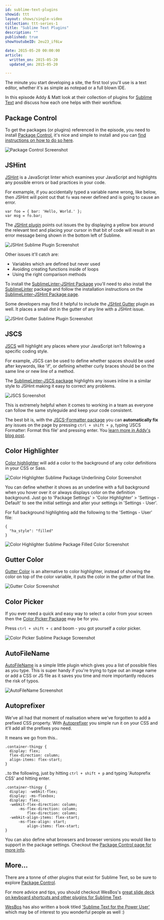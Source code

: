 ```yaml
---
id: sublime-text-plugins
showid: ttt
layout: shows/single-video
collection: ttt-series-1
title: "Sublime Text Plugins"
description: ""
published: true
showYoutubeID: 2eu23_if6Lw

date: 2015-05-20 00:00:00
article:
  written_on: 2015-05-20
  updated_on: 2015-05-20

---
```


The minute you start developing a site, the first tool you'll use
is a text editor, whether it's as simple as notepad or a full blown
IDE.

In this episode Addy & Matt look at their collection of plugins
for [Sublime Text](http://www.sublimetext.com/) and discuss how
each one helps with their workflow.

## Package Control

To get the packages (or plugins) referenced in the episode, you need to
install [Package Control](https://packagecontrol.io/), it's nice and simple
to install and you can [find
instructions on how to do so here](https://packagecontrol.io/installation).

<img src="./images/package-control-screenshot.png" alt="Package Control Screenshot" />

## JSHint

[JSHint](http://jshint.com/) is a JavaScript linter which examines your JavaScript
and highlights any possible errors or bad practices in your code.

For exmample, if you accidentally typed a variable name wrong, like
below, then JSHint will point out that `fo` was never defined and is
going to cause an error.

    var foo = { bar: 'Hello, World.' };
    var msg = fo.bar;

The [JSHint plugin](https://packagecontrol.io/packages/SublimeLinter-jshint)
points out issues the by displaying a yellow box around the relevant
text and placing your cursor in that bit of code will result in an error
message being shown in the bottom left of Sublime.

<img src="./images/jshint-screenshot.png" alt="JSHint Sublime Plugin Screenshot" />

Other issues it'll catch are:

- Variables which are defined but never used
- Avoiding creating functions inside of loops
- Using the right comparison methods

To install the [SublimeLinter-JSHint Package](https://packagecontrol.io/packages/SublimeLinter-jshint)
you'll need to also install the [SublimeLinter](https://packagecontrol.io/packages/SublimeLinter) package and follow the installation
instructions on the [SublimeLinter-JSHint Package page](https://packagecontrol.io/packages/SublimeLinter-jshint).

Some developers may find it helpful to include the
[JSHint Gutter](https://packagecontrol.io/packages/JSHint%20Gutter)
plugin as well. It places a small dot in the
gutter of any line with a JSHint issue.

<img src="./images/jshint-gutter-screenshot.png" alt="JSHint Gutter Sublime Plugin Screenshot" />

## JSCS

[JSCS](http://jscs.info/) will highlight any places where
your JavaScript isn't following a specific coding style.

For example, JSCS can be used to define whether spaces should
be used after keywords, like 'if', or defining whether curly braces
should be on the same line or new line of a method.

The [SublimeLinter-JSCS package](https://packagecontrol.io/packages/SublimeLinter-jscs)
highlights any issues inline in a similar style to JSHint
making it easy to correct any problems.

<img src="./images/jscs-screenshot.png" alt="JSCS Screenshot" />

This is extremely helpful when it comes to working in a
team as everyone can follow the same styleguide and
keep your code consistent.

The best bit is, with the [JSCS-Formatter package](https://packagecontrol.io/packages/JSCS-Formatter) you can **automatically fix** any issues on the page
by pressing `ctrl + shift + p`, typing 'JSCS Formatter: Format this file'
and pressing enter. You [learn more in Addy's blog post](https://medium.com/dev-channel/auto-formatting-javascript-code-style-fe0f98a923b8).

## Color Highlighter

[Color highlighter](https://packagecontrol.io/packages/Color%20Highlighter)
will add a color to the background of
any color definitions in your CSS or Sass.

<img src="./images/color-highlighter-underline.png" alt="Color Highlighter Sublime Package Underlining Color Screenshot" />

You can define whether it shows as an underline with a
full background when you hover over it or always
displays color on the definition background. Just go to
'Package Settings' > 'Color Highlighter' >
'Settings - Default' to see the initial settings
and alter your settings in 'Settings - User'.

For full background highlighting
add the following to the 'Settings - User' file:

    {
      "ha_style": "filled"
    }

<img src="./images/color-highlighter-filled.png" alt="Color Highlighter Sublime Package Filled Color Screenshot" />

## Gutter Color

[Gutter Color](https://packagecontrol.io/packages/Gutter%20Color)
is an alternative to color highlighter,
instead of showing the color on top of the color variable,
it puts the color in the gutter of that line.

<img src="./images/gutter-color.png" alt="Gutter Color Screenshot" />

## Color Picker

If you ever need a quick and easy way to select a color from your screen
then the [Color Picker Package](https://packagecontrol.io/packages/ColorPicker)
may be for you.

Press `ctrl + shift + c` and boom - you got yourself a color picker.

<img src="./images/color-picker-screenshot.png" alt="Color Picker Sublime Package Screenshot" />

## AutoFileName

[AutoFileName](https://packagecontrol.io/packages/AutoFileName)
is a simple little plugin which gives
you a list of possible files as you type. This is super
handy if you're trying to type out an image name or
add a CSS or JS file as it saves you time
and more importantly reduces the risk of typos.

<img src="./images/autofilename-screenshot.png" alt="AutoFileName Screenshot" />

## Autoprefixer

We've all had that moment of realisation where we've forgotten to
add a prefixed CSS property. With
[Autoprefixer](https://packagecontrol.io/packages/Autoprefixer)
you simple run it on your CSS and it'll
add all the prefixes you need.

It means we go from this..

    .container-thingy {
      display: flex;
      flex-direction: column;
      align-items: flex-start;
    }

..to the following, just by hitting `ctrl + shift + p` and typing
 'Autoprefix CSS' and hitting enter.

    .container-thingy {
      display: -webkit-flex;
      display: -ms-flexbox;
      display: flex;
      -webkit-flex-direction: column;
          -ms-flex-direction: column;
              flex-direction: column;
      -webkit-align-items: flex-start;
          -ms-flex-align: start;
              align-items: flex-start;
    }

You can also define what browsers and browser versions you would like
to support in the package settings. Checkout the [Package Control page
for more info](https://packagecontrol.io/packages/Autoprefixer).

## More...

There are a tonne of other plugins that exist for
Sublime Text, so be sure to explore [Package Control](https://packagecontrol.io/).

For more advice and tips, you should
checkout WesBos's [great slide deck on
keyboard shortcuts and other plugins for Sublime Text](
http://wesbos.github.io/Sublime-Text-Power-User-Talk/).

[WesBos](http://wesbos.com/) has also written a book titled
['Sublime Text for the Power User'](https://sublimetextbook.com/)
which may be of interest to you wonderful people as well :)
